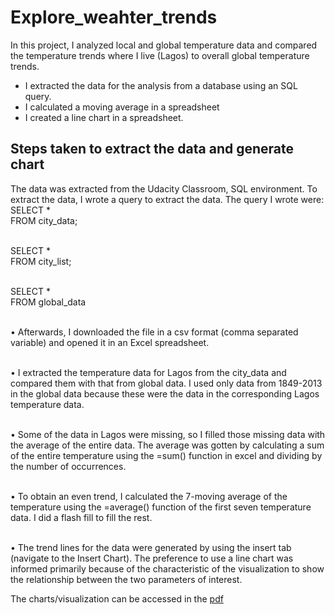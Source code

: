 # Explore_weahter_trends
In this project, I analyzed local and global temperature data and compared the temperature trends where I live (Lagos) to overall global temperature trends.
* I extracted the data for the analysis from a database using an SQL query. 
* I calculated a moving average in a spreadsheet
* I created a line chart in a spreadsheet.

## Steps taken to extract the data and generate chart
The data was extracted from the Udacity Classroom, SQL environment. To extract the data, I wrote a query to extract the data. The query I wrote were:
SELECT * 
<br> FROM city_data;

<br> SELECT *
<br> FROM city_list;

<br> SELECT *
<br> FROM global_data

<br> •	Afterwards, I downloaded the file in a csv format (comma separated variable) and opened it in an Excel spreadsheet.

<br> •	I extracted the temperature data for Lagos from the city_data and compared them with that from global data. I used only data from 1849-2013 in the global data because these were the data in the corresponding Lagos temperature data.

<br> •	Some of the data in Lagos were missing, so I filled those missing data with the average of the entire data. The average was gotten by calculating a sum of the entire temperature using the =sum() function in excel and dividing by the number of occurrences. 

<br> •	To obtain an even trend, I calculated the 7-moving average of the temperature using the =average() function of the first seven temperature data. I did a flash fill to fill the rest.

<br> •	The trend lines for the data were generated by using the insert tab (navigate to the Insert Chart). The preference to use a line chart was informed primarily because of the characteristic of the visualization to show the relationship between the two parameters of interest.

The charts/visualization can be accessed in the [pdf]()
